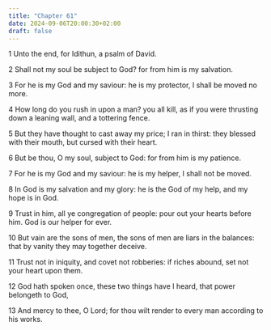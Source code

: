 ```yaml
---
title: "Chapter 61"
date: 2024-09-06T20:00:30+02:00
draft: false
---
```



1 Unto the end, for Idithun, a psalm of David.

2 Shall not my soul be subject to God? for from him is my salvation.

3 For he is my God and my saviour: he is my protector, I shall be moved no more.

4 How long do you rush in upon a man? you all kill, as if you were thrusting down a leaning wall, and a tottering fence.

5 But they have thought to cast away my price; I ran in thirst: they blessed with their mouth, but cursed with their heart.

6 But be thou, O my soul, subject to God: for from him is my patience.

7 For he is my God and my saviour: he is my helper, I shall not be moved.

8 In God is my salvation and my glory: he is the God of my help, and my hope is in God.

9 Trust in him, all ye congregation of people: pour out your hearts before him. God is our helper for ever.

10 But vain are the sons of men, the sons of men are liars in the balances: that by vanity they may together deceive.

11 Trust not in iniquity, and covet not robberies: if riches abound, set not your heart upon them.

12 God hath spoken once, these two things have I heard, that power belongeth to God,

13 And mercy to thee, O Lord; for thou wilt render to every man according to his works.


